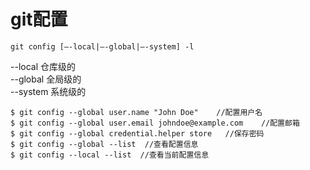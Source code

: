 # git配置
```shell
git config [–-local|–-global|–-system] -l
```

--local 仓库级的<br>
--global 全局级的<br>
--system 系统级的

```shell
$ git config --global user.name "John Doe"    //配置用户名
$ git config --global user.email johndoe@example.com    //配置邮箱
$ git config --global credential.helper store   //保存密码
$ git config --global --list  //查看配置信息
$ git config --local --list  //查看当前配置信息
```
